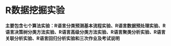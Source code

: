 # R数据挖掘实验
#### 主要包含七个算法实验：R语言分类预测基本流程实验、R语言数据预处理实验、R语言决策树分类方法实验、R语言高级分类方法实验、R语言聚类分析实验、R语言关联分析实验、R语言回归分析实验和三次作业及考试说明

